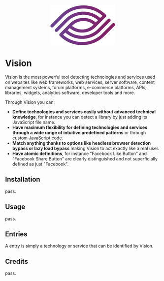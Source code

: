 <p align="center"> 
    <img src="vision.svg" alt="" width="210px">
</p>

# Vision
Vision is the most powerful tool detecting technologies and
services used on websites like web frameworks, web services,
server software, content management systems, forum platforms,
e-commerce platforms, APIs, libraries, widgets, analytics software,
developer tools and more.

Through Vision you can:
-   **Define technologies and services easily without
advanced technical knowledge**, for instance you can detect
a library by just adding its JavaScript file name.
-   **Have maximum flexibility for defining technologies and
services through a wide range of intuitive predefined patterns** or through custom
JavaScript code.
-   **Match anything thanks to options like headless browser
detection bypass or lazy load bypass** making Vision to act exactly like
a real user.
-   **Have atomic definitions**, for instance "Facebook Like Button"
and "Facebook Share Button" are clearly distinguished and not superficially
defined as just "Facebook".

## Installation
pass.

## Usage
pass.

## Entries
A entry is simply a technology or service that can
be identified by Vision.

## Credits
pass.

